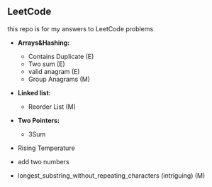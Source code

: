 ## LeetCode

this repo is for my answers to LeetCode problems 


- **Arrays&Hashing:**
    - Contains Duplicate (E)
    - Two sum (E)
    - valid anagram (E)
    - Group Anagrams (M)
- **Linked list:** 
    - Reorder List (M)
- **Two Pointers:**
    - 3Sum


- Rising Temperature  
- add two numbers
- longest_substring_without_repeating_characters (intriguing) (M)